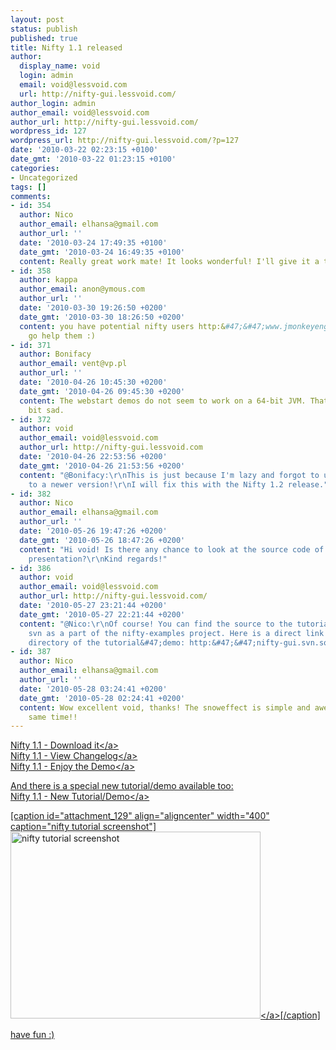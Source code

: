 ```yaml
---
layout: post
status: publish
published: true
title: Nifty 1.1 released
author:
  display_name: void
  login: admin
  email: void@lessvoid.com
  url: http://nifty-gui.lessvoid.com/
author_login: admin
author_email: void@lessvoid.com
author_url: http://nifty-gui.lessvoid.com/
wordpress_id: 127
wordpress_url: http://nifty-gui.lessvoid.com/?p=127
date: '2010-03-22 02:23:15 +0100'
date_gmt: '2010-03-22 01:23:15 +0100'
categories:
- Uncategorized
tags: []
comments:
- id: 354
  author: Nico
  author_email: elhansa@gmail.com
  author_url: ''
  date: '2010-03-24 17:49:35 +0100'
  date_gmt: '2010-03-24 16:49:35 +0100'
  content: Really great work mate! It looks wonderful! I'll give it a try for sure.
- id: 358
  author: kappa
  author_email: anon@ymous.com
  author_url: ''
  date: '2010-03-30 19:26:50 +0200'
  date_gmt: '2010-03-30 18:26:50 +0200'
  content: you have potential nifty users http:&#47;&#47;www.jmonkeyengine.com&#47;forum&#47;index.php?topic=13545.msg98552
    go help them :)
- id: 371
  author: Bonifacy
  author_email: vent@vp.pl
  author_url: ''
  date: '2010-04-26 10:45:30 +0200'
  date_gmt: '2010-04-26 09:45:30 +0200'
  content: The webstart demos do not seem to work on a 64-bit JVM. That's a little
    bit sad.
- id: 372
  author: void
  author_email: void@lessvoid.com
  author_url: http://nifty-gui.lessvoid.com
  date: '2010-04-26 22:53:56 +0200'
  date_gmt: '2010-04-26 21:53:56 +0200'
  content: "@Bonifacy:\r\nThis is just because I'm lazy and forgot to update lwjgl
    to a newer version!\r\nI will fix this with the Nifty 1.2 release."
- id: 382
  author: Nico
  author_email: elhansa@gmail.com
  author_url: ''
  date: '2010-05-26 19:47:26 +0200'
  date_gmt: '2010-05-26 18:47:26 +0200'
  content: "Hi void! Is there any chance to look at the source code of this great
    presentation?\r\nKind regards!"
- id: 386
  author: void
  author_email: void@lessvoid.com
  author_url: http://nifty-gui.lessvoid.com/
  date: '2010-05-27 23:21:44 +0200'
  date_gmt: '2010-05-27 22:21:44 +0200'
  content: "@Nico:\r\nOf course! You can find the source to the tutorial in nifty
    svn as a part of the nifty-examples project. Here is a direct link to the resource
    directory of the tutorial&#47;demo: http:&#47;&#47;nifty-gui.svn.sourceforge.net&#47;viewvc&#47;nifty-gui&#47;nifty-examples&#47;trunk&#47;src&#47;main&#47;resources&#47;tutorial&#47;"
- id: 387
  author: Nico
  author_email: elhansa@gmail.com
  author_url: ''
  date: '2010-05-28 03:24:41 +0200'
  date_gmt: '2010-05-28 02:24:41 +0200'
  content: Wow excellent void, thanks! The snoweffect is simple and awesome at the
    same time!!
---
```

<p><a href="http:&#47;&#47;sourceforge.net&#47;projects&#47;nifty-gui&#47;files&#47;">Nifty 1.1 - Download it<&#47;a><br />
<a href="http:&#47;&#47;sourceforge.net&#47;projects&#47;nifty-gui&#47;files&#47;nifty-gui&#47;1.1&#47;nifty-1.1-changelog.txt&#47;download">Nifty 1.1 - View Changelog<&#47;a><br />
<a href="http:&#47;&#47;nifty-gui.sourceforge.net&#47;webstart&#47;nifty-examples-1.1.jnlp">Nifty 1.1 - Enjoy the Demo<&#47;a></p>
<p>And there is a special new tutorial&#47;demo available too:<br />
<a href="http:&#47;&#47;nifty-gui.sourceforge.net&#47;webstart&#47;nifty-tutorial-1.1.jnlp">Nifty 1.1 - New Tutorial&#47;Demo<&#47;a></p>
<p>[caption id="attachment_129" align="aligncenter" width="400" caption="nifty tutorial screenshot"]<a href="http:&#47;&#47;nifty-gui.lessvoid.com&#47;wp-content&#47;2010&#47;03&#47;nifty-11.png"><img class="size-full wp-image-129" title="nifty tutorial screenshot" src="http:&#47;&#47;nifty-gui.lessvoid.com&#47;wp-content&#47;2010&#47;03&#47;nifty-11.png" alt="nifty tutorial screenshot" width="400" height="299" &#47;><&#47;a>[&#47;caption]</p>
<p>have fun :)</p>
